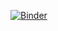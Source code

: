 [![Binder](https://mybinder.org/badge_logo.svg)](https://mybinder.org/v2/gh/VirtualBotServer/BinderVps.git/HEAD)
